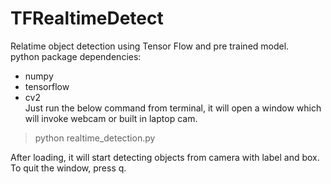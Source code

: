 # TFRealtimeDetect
Relatime object detection using Tensor Flow and pre trained model.  
python package dependencies: 
* numpy   
* tensorflow   
* cv2  
Just run the below command from terminal, it will open a window which will invoke webcam or built in laptop cam.
> python realtime_detection.py 

After loading, it will start detecting objects from camera with label and box.  
To quit the window, press q.

